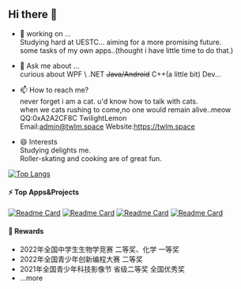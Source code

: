 ## Hi there 👋
 - 🔭 working on ...  
     Studying hard at UESTC... aiming for a more promising future.  
     some tasks of my own apps..(thought i have little time to do that.)
 - 💬 Ask me about ...  
     curious about WPF \\ .NET  ~~Java/Android~~  C++(a little bit) Dev...
     
 - 📫 How to reach me?  
     never forget i am a cat. u'd know how to talk with cats.  
     when we cats rushing to come,no one would remain alive..meow  
     QQ:0xA2A2CF8C TwilightLemon  
     Email:admin@twlm.space
     Website:https://twlm.space
 - 😄 Interests  
     Studying delights me.  
     Roller-skating and cooking are of great fun.  

[![Top Langs](https://github-readme-stats.vercel.app/api/top-langs/?username=TwilightLemon&layout=compact)](https://github.com/anuraghazra/github-readme-stats)

#### ⚡ Top Apps&Projects
[![Readme Card](https://github-readme-stats.vercel.app/api/pin/?username=LemonCodeTeam&repo=Lemon-App)](https://github.com/LemonCodeTeam/Lemon-App)
[![Readme Card](https://github-readme-stats.vercel.app/api/pin/?username=TwilightLemon&repo=GobangCat)](https://github.com/TwilightLemon/GobangCat)
[![Readme Card](https://github-readme-stats.vercel.app/api/pin/?username=TwilightLemon&repo=MyToolBar)](https://github.com/TwilightLemon/MyToolBar)
[![Readme Card](https://github-readme-stats.vercel.app/api/pin/?username=TwilightLemon&repo=SunnyDays)](https://github.com/TwilightLemon/SunnyDays)

#### 💫 Rewards
 - 2022年全国中学生生物学竞赛 二等奖、化学 一等奖
 - 2022年全国青少年创新编程大赛 二等奖
 - 2021年全国青少年科技影像节 省级二等奖 全国优秀奖
 - ...more
